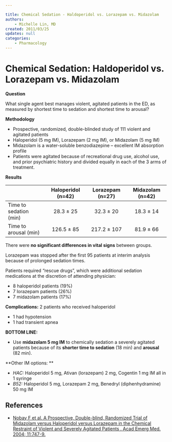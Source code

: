 ```yaml
---

title: Chemical Sedation - Haldoperidol vs. Lorazepam vs. Midazolam
authors:
    - Michelle Lin, MD
created: 2011/03/25
updates: null
categories:
    - Pharmacology
---
```


# Chemical Sedation: Haldoperidol vs. Lorazepam vs. Midazolam

**Question**

What single agent best manages violent, agitated patients in the ED, as measured by shortest time to sedation and shortest time to arousal?

**Methodology**

-   Prospective, randomized, double-blinded study of 111 violent and agitated patients
-   <span class="drug">Haloperidol<span> (5 mg IM), <span class="drug">Lorazepam</span> (2 mg IM), or <span class="drug">Midazolam</span> (5 mg IM)
-   <span class="drug">Midazolam</span> is a water-soluble benzodiazepine – excellent IM absorption profile
-   Patients were agitated because of recreational drug use, alcohol use, and prior psychiatric history and divided equally in each of the 3 arms of treatment.

**Results**

|                        | Haloperidol (n=42) | Lorazepam (n=27) | Midazolam (n=42) |
| ---------------------- | :----------------: | :--------------: | :--------------: |
| Time to sedation (min) |      28.3 ± 25     |     32.3 ± 20    |     18.3 ± 14    |
| Time to arousal (min)  |     126.5 ± 85     |    217.2 ± 107   |     81.9 ± 66    |

There were **no significant differences in vital signs** between groups.

Lorazepam was stopped after the first 95 patients at interim analysis because of prolonged sedation times.

Patients required “rescue drugs”, which were additional sedation medications at the discretion of attending physician: 

-   8 <span class="drug">haloperidol</span> patients (19%)
-   7 <span class="drug">lorazepam</span> patients (26%) 
-   7 <span class="drug">midazolam</span> patients (17%)

**Complications:** 2 patients who received haloperidol

-   1 had hypotension
-   1 had transient apnea

**BOTTOM LINE:**

-   Use **<span class="drug">midazolam</span> 5 mg IM** to chemically sedation a severely agitated patients because of its **shorter time to sedation** (18 min) and **arousal** (82 min).

**Other IM options: **

-   _HAC:_ <span class="drug">Haloperidol</span> 5 mg, <span class="drug">Ativan (lorazepam)</span> 2 mg, <span class="drug">Cogentin</span> 1 mg IM all in 1 syringe
-   _B52:_ <span class="drug">Haloperidol</span> 5 mg, <span class="drug">Lorazepam</span> 2 mg, <span class="drug">Benedryl (diphenhydramine)</span> 50 mg IM

## References

-   [Nobay F et al. A Prospective, Double-blind, Randomized Trial of Midazolam versus Haloperidol versus Lorazepam in the Chemical Restraint of Violent and Severely Agitated Patients . Acad Emerg Med. 2004; 11:747-9.](https://www.ncbi.nlm.nih.gov/pubmed/?term=15231461)

